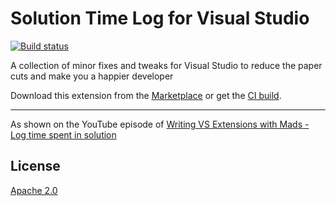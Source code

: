 # Solution Time Log for Visual Studio

[![Build status](https://ci.appveyor.com/api/projects/status/x6tsnbxen7o1x4et?svg=true)](https://ci.appveyor.com/project/madskristensen/solutiontimelog)

A collection of minor fixes and tweaks for Visual Studio to reduce the paper cuts and make you a happier developer

Download this extension from the [Marketplace](https://marketplace.visualstudio.com/items?itemName=MadsKristensen.SolutionTimeLog)
or get the [CI build](https://www.vsixgallery.com/extension/SolutionTimeLog.b8e308cf-180b-43da-98af-7054b0af86dd).

----------------------------------------------

As shown on the YouTube episode of [Writing VS Extensions with Mads - Log time spent in solution](https://www.youtube.com/watch?v=iPf2oyJbADE)

## License
[Apache 2.0](LICENSE)